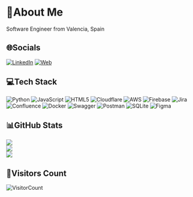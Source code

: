 # 💫About Me
Software Engineer from Valencia, Spain

## 🌐Socials
[![LinkedIn](https://img.shields.io/badge/LinkedIn-%230077B5.svg?logo=linkedin&logoColor=white)](https://linkedin.com/in/sgarciae) 
[![Web](https://img.shields.io/badge/Web-white)](https://sgarciae.com) 

## 💻Tech Stack
![Python](https://img.shields.io/badge/python-3670A0?style=flat&logo=python&logoColor=ffdd54)
![JavaScript](https://img.shields.io/badge/javascript-%23323330.svg?style=flat&logo=javascript&logoColor=%23F7DF1E)
![HTML5](https://img.shields.io/badge/html5-%23E34F26.svg?style=flat&logo=html5&logoColor=white)
![Cloudflare](https://img.shields.io/badge/Cloudflare-F38020?style=flat&logo=Cloudflare&logoColor=white)
![AWS](https://img.shields.io/badge/AWS-%23FF9900.svg?style=flat&logo=amazon-aws&logoColor=white)
![Firebase](https://img.shields.io/badge/firebase-%23039BE5.svg?style=flat&logo=firebase)
![Jira](https://img.shields.io/badge/jira-%230A0FFF.svg?style=flat&logo=jira&logoColor=white)
![Confluence](https://img.shields.io/badge/confluence-%23172BF4.svg?style=flat&logo=confluence&logoColor=white)
![Docker](https://img.shields.io/badge/docker-%230db7ed.svg?style=flat&logo=docker&logoColor=white)
![Swagger](https://img.shields.io/badge/-Swagger-%23Clojure?style=flat&logo=swagger&logoColor=white)
![Postman](https://img.shields.io/badge/Postman-FF6C37?style=flat&logo=postman&logoColor=white)
![SQLite](https://img.shields.io/badge/sqlite-%2307405e.svg?style=flat&logo=sqlite&logoColor=white)	
![Figma](https://img.shields.io/badge/figma-%23F24E1E.svg?style=flat&logo=figma&logoColor=white)


## 📊GitHub Stats
![](https://github-readme-stats.vercel.app/api?username=sgarciae&theme=radical&hide_border=false&include_all_commits=false&count_private=false)<br/>
![](https://github-readme-streak-stats.herokuapp.com/?user=sgarciae&theme=radical&hide_border=false)<br/>
![](https://github-readme-stats.vercel.app/api/top-langs/?username=sgarciae&theme=radical&hide_border=false&include_all_commits=false&count_private=false&layout=compact)


## 🔎Visitors Count
![VisitorCount](https://profile-counter.glitch.me/{sgarciae}/count.svg)
